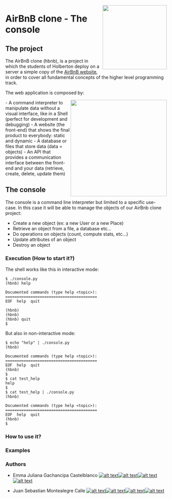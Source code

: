 <p>
<img width="200" src="https://lh4.googleusercontent.com/yUzaviDgzDIq4-ZHp9k0YU5fsz0nOdekNRt1qHgp7Qdlw5BNfe6bETEf5ZWd-Vkn_m57BPx7HcDrwFK41ptLnQLTNipWmTAtiQwZL_8s97Nkzn94xP7XVKb3RnV0fx8QEZoxlkVd" align="right" >
</p>

# AirBnB clone - The console

## The project

The AirBnB clone (hbnb), is a project in which the students of Holberton  deploy on a server a simple copy of the  [AirBnB website](https://intranet.hbtn.io/rltoken/FrRTcvuF5L9wWDzFE9k01A "AirBnB website"), in order to cover all fundamental concepts of the higher level programming track.

The web application is composed by:
<p>
<img width="300" src="https://s3.amazonaws.com/intranet-projects-files/holbertonschool-higher-level_programming+/268/8-index.png" align="right" >
</p>
-   A command interpreter to manipulate data without a visual interface, like in a Shell (perfect for development and debugging)
-   A website (the front-end) that shows the final product to everybody: static and dynamic
-   A database or files that store data (data = objects)
-   An API that provides a communication interface between the front-end and your data (retrieve, create, delete, update them)

## The console

The console is a command line interpreter but limited to a specific use-case. In this case it will be able to manage the objects of our AirBnb clone  project:

-   Create a new object (ex: a new User or a new Place)
-   Retrieve an object from a file, a database etc…
-   Do operations on objects (count, compute stats, etc…)
-   Update attributes of an object
-   Destroy an object                                                                                
### Execution (How to start it?)
The shell works like this in interactive mode:
```
$ ./console.py
(hbnb) help

Documented commands (type help <topic>):
========================================
EOF  help  quit

(hbnb) 
(hbnb) 
(hbnb) quit
$

```

But also in non-interactive mode:
```
$ echo "help" | ./console.py
(hbnb)

Documented commands (type help <topic>):
========================================
EOF  help  quit
(hbnb) 
$
$ cat test_help
help
$
$ cat test_help | ./console.py
(hbnb)

Documented commands (type help <topic>):
========================================
EOF  help  quit
(hbnb) 
$
```
### How to use it?
### Examples
### Authors

-   Emma Juliana Gachancipa Castelblanco
     [![alt text][1.1]][1][![alt text][2.1]][2][![alt text][3.1]][3][![alt text][4.1]][4]

-   Juan Sebastian Montealegre Calle
          [![alt text][1.1]][5][![alt text][2.1]][6][![alt text][3.1]][7][![alt text][8.1]][8]

[1.1]: http://i.imgur.com/tXSoThF.png (twitter icon with padding)
[2.1]: http://i.imgur.com/P3YfQoD.png (facebook icon with padding)
[3.1]: http://i.imgur.com/0o48UoR.png (github icon with padding)
[4.1]: https://i.imgur.com/TJRr1iY.png (linkedin)
[5.1]: http://i.imgur.com/tXSoThF.png (twitter icon with padding)
[6.1]: http://i.imgur.com/P3YfQoD.png (facebook icon with padding)
[7.1]: http://i.imgur.com/0o48UoR.png (github icon with padding)
[8.1]: https://i.imgur.com/TJRr1iY.png (linkedin)

[1]: http://www.twitter.com/julgachancipa
[2]: http://www.facebook.com/emmajuliana.gachancipa
[3]: https://plus.google.com/+CarlSednaoui
[4]: https://www.linkedin.com/in/emma-juliana-gachancipa-castelblanco-4b3667188
[5]: https://twitter.com/JSebastianCalle
[6]: https://www.facebook.com/juansebastian.calle
[7]: http://www.github.com/carlsednaoui
[8]: https://www.linkedin.com/in/juan-sebastián-montealegre-calle-3057155b
